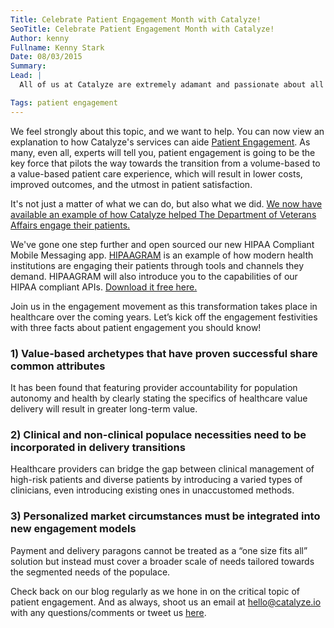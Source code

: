 ```yaml
---
Title: Celebrate Patient Engagement Month with Catalyze!
SeoTitle: Celebrate Patient Engagement Month with Catalyze!
Author: kenny
Fullname: Kenny Stark
Date: 08/03/2015
Summary: 
Lead: |
  All of us at Catalyze are extremely adamant and passionate about all patients seen across the entirety of healthcare. Whether you are the primary care physician for a high-risk patient or an app developer that has no role in direct care, everyone plays a part in how engaged patients are in their treatment and beyond. So join us in celebrating patient engagement this August and spreading awareness for how critical this topic is to the industry as a whole.

Tags: patient engagement
---
```

We feel strongly about this topic, and we want to help. You can now view an explanation to how Catalyze's services can aide [Patient Engagement](https://catalyze.io/solutions/patient-engagement). As many, even all, experts will tell you, patient engagement is going to be the key force that pilots the way towards the transition from a volume-based to a value-based patient care experience, which will result in lower costs, improved outcomes, and the utmost in patient satisfaction. 

It's not just a matter of what we can do, but also what we did. [We now have available an example of how Catalyze helped The Department of Veterans Affairs engage their patients.](https://catalyze.io/customers/veterans-affairs)

We've gone one step further and open sourced our new HIPAA Compliant Mobile Messaging app. [HIPAAGRAM](http://hipaagr.am/) is an example of how modern health institutions are engaging their patients through tools and channels they demand. HIPAAGRAM will also introduce you to the capabilities of our HIPAA compliant APIs. [Download it free here.](http://hipaagr.am/)

Join us in the engagement movement as this transformation takes place in healthcare over the coming years. Let’s kick off the engagement festivities with three facts about patient engagement you should know!

### 1) Value-based archetypes that have proven successful share common attributes

It has been found that featuring provider accountability for population autonomy and health by clearly stating the specifics of healthcare value delivery will result in greater long-term value. 

### 2) Clinical and non-clinical populace necessities need to be incorporated in delivery transitions

Healthcare providers can bridge the gap between clinical management of high-risk patients and diverse patients by introducing a varied types of clinicians, even introducing existing ones in unaccustomed methods. 

### 3) Personalized market circumstances must be integrated into new engagement models

Payment and delivery paragons cannot be treated as a “one size fits all” solution but instead must cover a broader scale of needs tailored towards the segmented needs of the populace. 

Check back on our blog regularly as we hone in on the critical topic of patient engagement. And as always, shoot us an email at [hello@catalyze.io](hello@catalyze.io) with any questions/comments or tweet us [here](https://twitter.com/catalyzeio).

